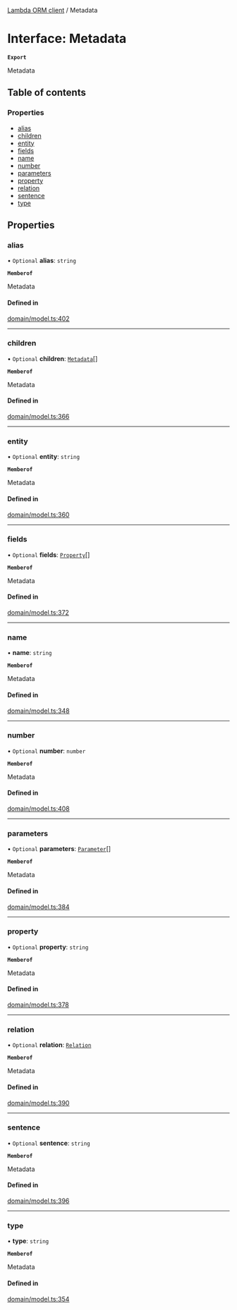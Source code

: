 [Lambda ORM client](../README.md) / Metadata

# Interface: Metadata

**`Export`**

Metadata

## Table of contents

### Properties

- [alias](Metadata.md#alias)
- [children](Metadata.md#children)
- [entity](Metadata.md#entity)
- [fields](Metadata.md#fields)
- [name](Metadata.md#name)
- [number](Metadata.md#number)
- [parameters](Metadata.md#parameters)
- [property](Metadata.md#property)
- [relation](Metadata.md#relation)
- [sentence](Metadata.md#sentence)
- [type](Metadata.md#type)

## Properties

### alias

• `Optional` **alias**: `string`

**`Memberof`**

Metadata

#### Defined in

[domain/model.ts:402](https://github.com/FlavioLionelRita/lambdaorm-client-node/blob/216c8a0/src/lib/domain/model.ts#L402)

___

### children

• `Optional` **children**: [`Metadata`](Metadata.md)[]

**`Memberof`**

Metadata

#### Defined in

[domain/model.ts:366](https://github.com/FlavioLionelRita/lambdaorm-client-node/blob/216c8a0/src/lib/domain/model.ts#L366)

___

### entity

• `Optional` **entity**: `string`

**`Memberof`**

Metadata

#### Defined in

[domain/model.ts:360](https://github.com/FlavioLionelRita/lambdaorm-client-node/blob/216c8a0/src/lib/domain/model.ts#L360)

___

### fields

• `Optional` **fields**: [`Property`](Property.md)[]

**`Memberof`**

Metadata

#### Defined in

[domain/model.ts:372](https://github.com/FlavioLionelRita/lambdaorm-client-node/blob/216c8a0/src/lib/domain/model.ts#L372)

___

### name

• **name**: `string`

**`Memberof`**

Metadata

#### Defined in

[domain/model.ts:348](https://github.com/FlavioLionelRita/lambdaorm-client-node/blob/216c8a0/src/lib/domain/model.ts#L348)

___

### number

• `Optional` **number**: `number`

**`Memberof`**

Metadata

#### Defined in

[domain/model.ts:408](https://github.com/FlavioLionelRita/lambdaorm-client-node/blob/216c8a0/src/lib/domain/model.ts#L408)

___

### parameters

• `Optional` **parameters**: [`Parameter`](Parameter.md)[]

**`Memberof`**

Metadata

#### Defined in

[domain/model.ts:384](https://github.com/FlavioLionelRita/lambdaorm-client-node/blob/216c8a0/src/lib/domain/model.ts#L384)

___

### property

• `Optional` **property**: `string`

**`Memberof`**

Metadata

#### Defined in

[domain/model.ts:378](https://github.com/FlavioLionelRita/lambdaorm-client-node/blob/216c8a0/src/lib/domain/model.ts#L378)

___

### relation

• `Optional` **relation**: [`Relation`](Relation.md)

**`Memberof`**

Metadata

#### Defined in

[domain/model.ts:390](https://github.com/FlavioLionelRita/lambdaorm-client-node/blob/216c8a0/src/lib/domain/model.ts#L390)

___

### sentence

• `Optional` **sentence**: `string`

**`Memberof`**

Metadata

#### Defined in

[domain/model.ts:396](https://github.com/FlavioLionelRita/lambdaorm-client-node/blob/216c8a0/src/lib/domain/model.ts#L396)

___

### type

• **type**: `string`

**`Memberof`**

Metadata

#### Defined in

[domain/model.ts:354](https://github.com/FlavioLionelRita/lambdaorm-client-node/blob/216c8a0/src/lib/domain/model.ts#L354)
